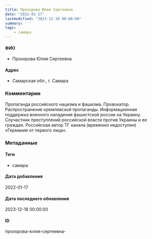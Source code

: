 ```yaml
---
title: Прохорова Юлия Сергеевна
date: "2022-01-17"
lastmodified: "2023-12-18 00:00:00"
summary: ' '
tags: 
    - самара
---
```

<!--# pp1-->
<!--## Фигурант-->
<!--### Личные данные-->
#### ФИО
- Прохорова Юлия Сергеевна
#### Адрес
- Самарская обл., г. Самара
### Комментарии
Пропаганда российского нацизма и фашизма.
 Провокатор. Распространение кремлевской пропаганды. 
 Информационная поддержка военного нападения фашистской россии на Украину.
 Соучастник преступлений российской власти против Украины и ее граждан.
 Российская автор ТГ канала (временно недоступен) «Германия от первого лица«.
### Метаданные
#### Теги
- самара
#### Дата добавления
2022-01-17
#### Дата последнего обновления
2023-12-18 00:00:00
#### ID
прохорова-юлия-сергеевна-
<!--## END;-->
